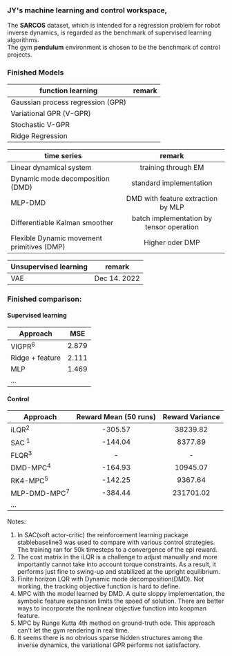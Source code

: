 ### JY's machine learning and control workspace, 
The **SARCOS** dataset, which is intended for a regression problem for robot inverse dynamics, is regarded as the benchmark of supervised learning algorithms.  
The gym **pendulum** environment is chosen to be the benchmark of control projects.
  
### Finished Models
| function learning      | remark           |
| ------------- |:-------------:|
| Gaussian process regression (GPR)	|  	|
| Variational GPR (V-GPR)      |  |
| Stochastic V-GPR      |       |
| Ridge Regression      |       |

| time series      | remark           |
| ------------- |:-------------:|
|  Linear dynamical system     |   training through EM    |
|  Dynamic mode decomposition (DMD)     |   standard implementation    |
|  MLP-DMD     |   DMD with feature extraction by MLP   |
|  Differentiable Kalman smoother     |   batch implementation by tensor operation   |
|  Flexible Dynamic movement primitives (DMP)     |   Higher oder DMP   |

| Unsupervised learning      | remark           |
| ------------- |:-------------:|
|   VAE    |   Dec 14. 2022    |

### Finished comparison:
#### Supervised learning  
| Approach      | MSE           |
| ------------- |:-------------:|
| VIGPR<sup>6 </sup>	|   2.879	|
| Ridge + feature      | 2.111 |
| MLP      | 1.469      |
| ... |       |
#### Control  
| Approach        | Reward Mean (50 runs) | Reward Variance|
| ------------- |:-------------:|:-------------:|
| iLQR<sup>2 </sup>      | -305.57 |   38239.82    |
| SAC<sup> 1 </sup> | -144.04 | 8377.89 |
| FLQR<sup>3 </sup> | - | - |
| DMD-MPC<sup>4 </sup> | -164.93 | 10945.07 |
| RK4-MPC<sup>5 </sup> | -142.25 | 9367.64 |
| MLP-DMD-MPC<sup>7 </sup>| -384.44 | 231701.02 |
| ...| | |

Notes:  
1. In SAC(soft actor-critic) the reinforcement learning package stablebaseline3 was used to compare with various control strategies. The training ran for 50k timesteps to a convergence of the epi reward.  
2. The cost matrix in the iLQR is a challenge to adjust manually and more importantly cannot take into account torque constraints. As a result, it performs just fine to swing-up and stabilized at the upright equilibrium.
3. Finite horizon LQR with Dynamic mode decomposition(DMD). Not working, the tracking objective function is hard to define.  
4. MPC with the model learned by DMD. A quite sloppy implementation, the symbolic feature expansion limits the speed of solution. There are better ways to incorporate the nonlinear objective function into koopman feature.  
5. MPC by Runge Kutta 4th method on ground-truth ode. This approach can't let the gym rendering in real time.  
6. It seems there is no obvious sparse hidden structures among the inverse dynamics, the variational GPR performs not satisfactory.
